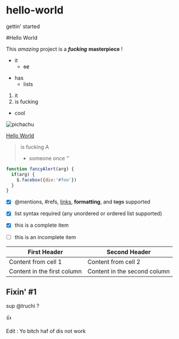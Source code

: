 hello-world
===========

gettin' started

#Hello World

This *amazing* project is a ***fucking*** **masterpiece** !

- it
  - ~~oz~~
* has
  * lists
1. it
2. is fucking
  * cool

![pichachu](https://scontent-a-fra.xx.fbcdn.net/hphotos-xaf1/v/t1.0-9/10712719_10205159377528536_4236684370033418431_n.jpg?oh=f6e137d66e992c300cf6bc81f04814e1&oe=551BD9B0)

[Hello World](https://github.com/truchi/hello-world)
> is fucking A
> - someone once '<said/>'

```javascript
function fancyAlert(arg) {
  if(arg) {
    $.facebox({div:'#foo'})
  }
}
```

- [x] @mentions, #refs, [links](), **formatting**, and <del>tags</del> supported
- [x] list syntax required (any unordered or ordered list supported)
- [x] this is a complete item
- [ ] this is an incomplete item


First Header | Second Header
------------ | -------------
Content from cell 1 | Content from cell 2
Content in the first column | Content in the second column

## Fixin' #1

sup @truchi ?

:+1:

Edit : Yo bitch haf of dis not work

